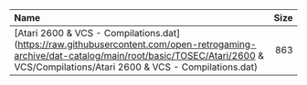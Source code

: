 |Name|Size|
|:---|---:|
|[Atari 2600 & VCS - Compilations.dat](https://raw.githubusercontent.com/open-retrogaming-archive/dat-catalog/main/root/basic/TOSEC/Atari/2600 & VCS/Compilations/Atari 2600 & VCS - Compilations.dat)|863|
